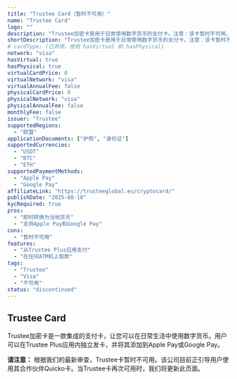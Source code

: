 ```yaml
---
title: "Trustee Card（暂时不可用）"
name: "Trustee Card"
logo: ""
description: "Trustee加密卡是用于日常使用数字货币的支付卡。注意：该卡暂时不可用，提供商建议使用其合作伙伴Quicko作为替代方案。"
shortDescription: "Trustee加密卡是用于日常使用数字货币的支付卡。注意：该卡暂时不可用，提供商建议使用其合作伙伴Quicko作为替代方案。"
# cardType: (已弃用，使用 hasVirtual 和 hasPhysical)
network: "visa"
hasVirtual: true
hasPhysical: true
virtualCardPrice: 0
virtualNetwork: "visa"
virtualAnnualFee: false
physicalCardPrice: 0
physicalNetwork: "visa"
physicalAnnualFee: false
monthlyFee: false
issuer: "Trustee"
supportedRegions:
  - "欧盟"
applicationDocuments: ["护照", "身份证"]
supportedCurrencies:
  - "USDT"
  - "BTC"
  - "ETH"
supportedPaymentMethods:
  - "Apple Pay"
  - "Google Pay"
affiliateLink: "https://trusteeglobal.eu/cryptocard/"
publishDate: "2025-08-18"
kycRequired: true
pros:
  - "即时转换为当地货币"
  - "支持Apple Pay和Google Pay"
cons:
  - "暂时不可用"
features:
  - "从Trustee Plus应用支付"
  - "在任何ATM机上取款"
tags:
  - "Trustee"
  - "Visa"
  - "不可用"
status: "discontinued"
---
```



## Trustee Card

Trustee加密卡是一款集成的支付卡，让您可以在日常生活中使用数字货币。用户可以在Trustee Plus应用内独立发卡，并将其添加到Apple Pay或Google Pay。

**请注意：** 根据我们的最新审查，Trustee卡暂时不可用。该公司目前正引导用户使用其合作伙伴Quicko卡。当Trustee卡再次可用时，我们将更新此页面。
